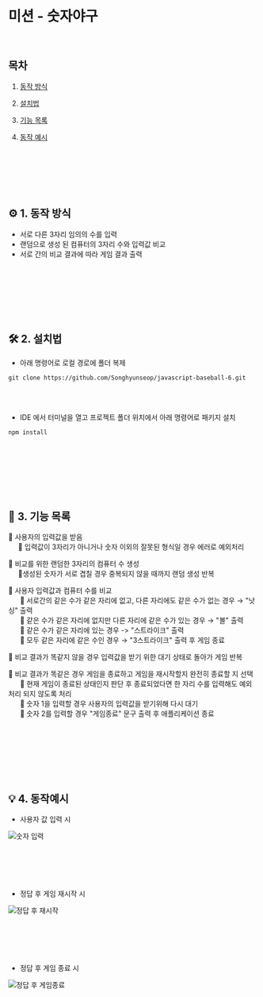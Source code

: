 # 미션 - 숫자야구

<br>

## 목차

1. [동작 방식](#동작-방식)

2. [설치법](#설치법)

3. [기능 목록](#기능-목록)

4. [동작 예시](#동작-예시)

<br><br><br><br><br>

## ⚙️ 1. 동작 방식

- 서로 다른 3자리 임의의 수를 입력
- 랜덤으로 생성 된 컴퓨터의 3자리 수와 입력값 비교
- 서로 간의 비교 결과에 따라 게임 결과 출력

<br><br><br><br><br><br>

## 🛠️ 2. 설치법

- 아래 명령어로 로컬 경로에 폴더 복제

```
git clone https://github.com/Songhyunseop/javascript-baseball-6.git
```

<br><br>

- IDE 에서 터미널을 열고 프로젝트 폴더 위치에서 아래 명령어로 패키지 설치

```
npm install
```

<br><br><br><br><br><br>

## 🔎 3. 기능 목록

📗 사용자의 입력값을 받음<br>
&nbsp;&nbsp;&nbsp;&nbsp;&nbsp;📕 입력값이 3자리가 아니거나 숫자 이외의 잘못된 형식일 경우 에러로 예외처리

📗 비교를 위한 랜덤한 3자리의 컴퓨터 수 생성<br>
&nbsp;&nbsp;&nbsp;&nbsp;&nbsp;📕생성된 숫자가 서로 겹칠 경우 중복되지 않을 때까지 랜덤 생성 반복

📗 사용자 입력값과 컴퓨터 수를 비교<br>
&nbsp;&nbsp;&nbsp;&nbsp;&nbsp; 📗 서로간의 같은 수가 같은 자리에 없고, 다른 자리에도 같은 수가 없는 경우 → "낫싱" 출력<br>
&nbsp;&nbsp;&nbsp;&nbsp;&nbsp; 📗 같은 수가 같은 자리에 없지만 다른 자리에 같은 수가 있는 경우 → "볼" 출력<br>
&nbsp;&nbsp;&nbsp;&nbsp;&nbsp; 📗 같은 수가 같은 자리에 있는 경우 -> "스트라이크" 출력<br>
&nbsp;&nbsp;&nbsp;&nbsp;&nbsp; 📗 모두 같은 자리에 같은 수인 경우 → "3스트라이크" 출력 후 게임 종료

📗 비교 결과가 똑같지 않을 경우 입력값을 받기 위한 대기 상태로 돌아가 게임 반복

📗 비교 결과가 똑같은 경우 게임을 종료하고 게임을 재시작할지 완전히 종료할 지 선택<br>
&nbsp;&nbsp;&nbsp;&nbsp;&nbsp; 📕 현재 게임이 종료된 상태인지 판단 후 종료되었다면 한 자리 수를 입력해도 예외처리 되지 않도록 처리<br>
&nbsp;&nbsp;&nbsp;&nbsp;&nbsp; 📗 숫자 1을 입력할 경우 사용자의 입력값을 받기위해 다시 대기<br>
&nbsp;&nbsp;&nbsp;&nbsp;&nbsp; 📗 숫자 2를 입력할 경우 "게임종료" 문구 출력 후 애플리케이션 종료

<br><br><br><br><br><br>

## 💡 4. 동작예시

- 사용자 값 입력 시<br>

![숫자 입력](https://github.com/woowacourse-precourse/javascript-baseball-6/assets/124991681/74018ac4-2fd4-47eb-9873-8360bd6a3ff3)

<br><br><br><br>

- 정답 후 게임 재시작 시<br>

![정답 후 재시작](https://github.com/woowacourse-precourse/javascript-baseball-6/assets/124991681/f06bfd92-444d-4d07-8381-15444aa3eafc)

<br><br><br><br>

- 정답 후 게임 종료 시<br>

![정답 후 게임종료](https://github.com/woowacourse-precourse/javascript-baseball-6/assets/124991681/53b27b78-fcf9-44fe-afe2-2568459bf526)
